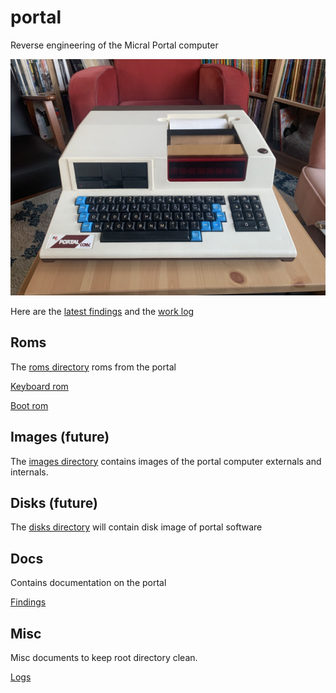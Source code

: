 # portal
Reverse engineering of the Micral Portal computer

![The Portal](images/portal.jpg)

Here are the [latest findings](docs/findings.md) and the [work log](misc/logs.md)

## Roms

The [roms directory](roms) roms from the portal

[Keyboard rom](roms/keyboard.bin)

[Boot rom](roms/portal.bin)

## Images (future)

The [images directory](images) contains images of the portal computer externals and internals.

## Disks (future)

The [disks directory](disks) will contain disk image of portal software

## Docs

Contains documentation on the portal

[Findings](docs/findings.md)

## Misc

Misc documents to keep root directory clean.

[Logs](misc/logs.md)
